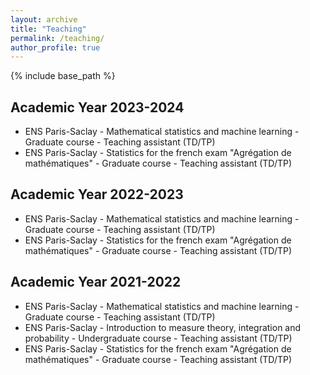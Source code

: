 ```yaml
---
layout: archive
title: "Teaching"
permalink: /teaching/
author_profile: true
---
```


{% include base_path %}

## Academic Year 2023-2024
- ENS Paris-Saclay - Mathematical statistics and machine learning - Graduate course - Teaching assistant (TD/TP)
- ENS Paris-Saclay - Statistics for the french exam "Agrégation de mathématiques" - Graduate course - Teaching assistant (TD/TP)

## Academic Year 2022-2023
- ENS Paris-Saclay - Mathematical statistics and machine learning - Graduate course - Teaching assistant (TD/TP)
- ENS Paris-Saclay - Statistics for the french exam "Agrégation de mathématiques" - Graduate course - Teaching assistant (TD/TP)


## Academic Year 2021-2022
- ENS Paris-Saclay - Mathematical statistics and machine learning - Graduate course - Teaching assistant (TD/TP)
- ENS Paris-Saclay - Introduction to measure theory, integration and probability - Undergraduate course - Teaching assistant (TD/TP)
- ENS Paris-Saclay - Statistics for the french exam "Agrégation de mathématiques" - Graduate course - Teaching assistant (TD/TP)
